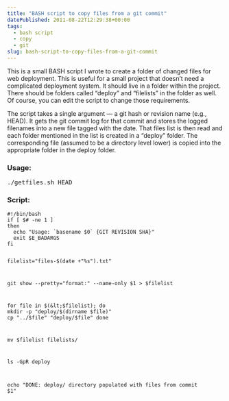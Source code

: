 ```yaml
---
title: "BASH script to copy files from a git commit"
datePublished: 2011-08-22T12:29:38+00:00
tags:
  - bash script
  - copy
  - git
slug: bash-script-to-copy-files-from-a-git-commit
---
```

<p>This is a small BASH script I wrote to create a folder of changed files for web deployment. This is useful for a small project that doesn&#8217;t need a complicated deployment system. It should live in a folder within the project. There should be folders called &#8220;deploy&#8221; and &#8220;filelists&#8221; in the folder as well. Of course, you can edit the script to change those requirements.</p>
<p>The script takes a single argument &#8212; a git hash or revision name (e.g., HEAD). It gets the git commit log for that commit and stores the logged filenames into a new file tagged with the date. That files list is then read and each folder mentioned in the list is created in a &#8220;deploy&#8221; folder. The corresponding file (assumed to be a directory level lower) is copied into the appropriate folder in the deploy folder.</p>
<h3>Usage:</h3>
<pre><kbd>./getfiles.sh HEAD</kbd></pre>
<h3>Script:</h3>
<pre><code>#!/bin/bash
if [ $# -ne 1 ]
then
  echo "Usage: `basename $0` {GIT REVISION SHA}"
  exit $E_BADARGS
fi

filelist="files-$(date +"%s").txt"

git show --pretty="format:" --name-only $1 &gt; $filelist

for file in $(&lt;$filelist); do
  mkdir -p "deploy/$(dirname $file)"
  cp "../$file" "deploy/$file"
done

mv $filelist filelists/

ls -GpR deploy

echo "DONE: deploy/ directory populated with files from commit $1"</code></pre>

